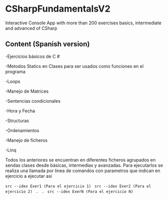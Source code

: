 # CSharpFundamentalsV2
Interactive Console App with more than 200 exercises basics, intermediate and advanced of CSharp

## Content (Spanish version)

<p>-Ejercicios básicos de C # </p>
<p>-Metodos Statics en Clases para ser usados como funciones en el programa</p>
<p>-Loops</p>
<p>-Manejo de Matrices</p>
<p>-Sentencias condicionales</p>
<p>-Hora y Fecha</p>
<p>-Structuras</p>
<p>-Ordenamientos</p>
<p>-Manejo de ficheros</p>
<p>-Linq</p>

Todos los anteriores se encuentran en diferentes ficheros agrupados en sendas clases desde básicas, intermedias y avanzadas.
Para ejecutarlos se realiza una llamada por linea de comandos con parametros que indican en ejercicio a ejecutar asi

``src --idex Exer1 (Para el ejercicio 1)
``
``src --idex Exer2 (Para el ejercicio 2)
``
``.
``
``.
``
``src --idex ExerN (Para el ejercicio N)
``
